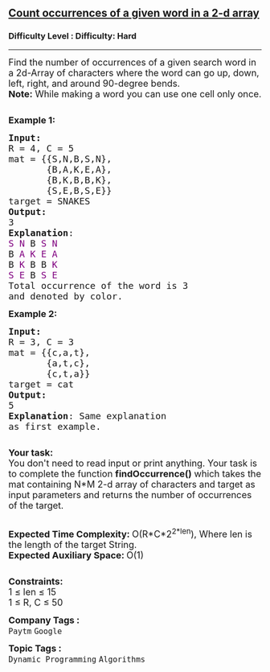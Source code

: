 <h2><a href="https://www.geeksforgeeks.org/problems/count-occurences-of-a-given-word-in-a-2-d-array/1?page=1&difficulty=Hard&status=unsolved&sortBy=submissions">Count occurrences of a given word in a 2-d array</a></h2><h3>Difficulty Level : Difficulty: Hard</h3><hr><div class="problems_problem_content__Xm_eO"><p><span style="font-size:18px">Find the number of occurrences of a given search word in a 2d-Array of characters where the word can go up, down, left, right, and around 90-degree bends.<br>
<strong>Note:</strong>&nbsp;While making a word you can use one cell only once.</span></p>

<p><br>
<span style="font-size:18px"><strong>Example 1:</strong></span></p>

<pre><span style="font-size:18px"><strong>Input: 
</strong>R = 4, C = 5
mat = {{S,N,B,S,N},
       {B,A,K,E,A},
&nbsp;      {B,K,B,B,K},
       {S,E,B,S,E}}
target = SNAKES
<strong>Output:</strong>
3
<strong>Explanation</strong>: 
<span style="color:#800080">S</span> <span style="color:#800080">N</span> B <span style="color:#800080">S N</span>
B <span style="color:#800080">A K E</span> <span style="color:#800080">A</span>
B <span style="color:#800080">K</span> B B <span style="color:#800080">K</span>
<span style="color:#800080">S E</span> B <span style="color:#800080">S E</span>
Total occurrence of the word is 3
and denoted by color.</span>
</pre>

<p><span style="font-size:18px"><strong>Example 2:</strong></span></p>

<pre><span style="font-size:18px"><strong>Input:</strong>
R = 3, C = 3 
mat = {{c,a,t},
&nbsp;      {a,t,c},
&nbsp;      {c,t,a}}
target = cat
<strong>Output:</strong>
5
<strong>Explanation</strong>: Same explanation
as first example.</span>
</pre>

<p><br>
<span style="font-size:18px"><strong>Your task:</strong><br>
You don't need to read input or print anything. Your task is to complete the function&nbsp;<strong>findOccurrence()</strong>&nbsp;which takes the mat&nbsp;containing N*M 2-d array of characters&nbsp;and target as input parameters and returns the number of occurrences of the target.</span></p>

<p><br>
<span style="font-size:18px"><strong>Expected Time Complexity: </strong>O(R*C*2<sup>2*len</sup>), Where len is the length of the target String.<br>
<strong>Expected Auxiliary Space:&nbsp;</strong>O(1)</span></p>

<p><br>
<span style="font-size:18px"><strong>Constraints:</strong><br>
1 ≤ len&nbsp;≤ 15<br>
1 ≤ R, C&nbsp;≤ 50</span></p>
</div><p><span style=font-size:18px><strong>Company Tags : </strong><br><code>Paytm</code>&nbsp;<code>Google</code>&nbsp;<br><p><span style=font-size:18px><strong>Topic Tags : </strong><br><code>Dynamic Programming</code>&nbsp;<code>Algorithms</code>&nbsp;